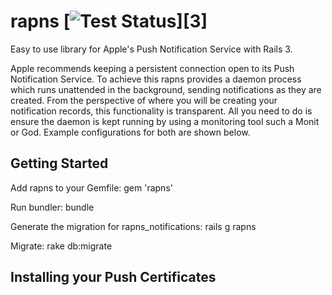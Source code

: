 rapns [![Test Status](https://secure.travis-ci.org/ileitch/rapns.png)][3]
=====

Easy to use library for Apple's Push Notification Service with Rails 3.

Apple recommends keeping a persistent connection open to its Push Notification Service. To achieve this rapns provides a daemon process which runs unattended in the background, sending notifications as they are created. From the perspective of where you will be creating your notification records, this functionality is transparent. All you need to do is ensure the daemon is kept running by using a monitoring tool such a Monit or God. Example configurations for both are shown below.

Getting Started
---------------

Add rapns to your Gemfile:
    gem 'rapns'
    
Run bundler:
    bundle
    
Generate the migration for rapns_notifications:
    rails g rapns
    
Migrate:
    rake db:migrate
    
Installing your Push Certificates
---------------------------------




